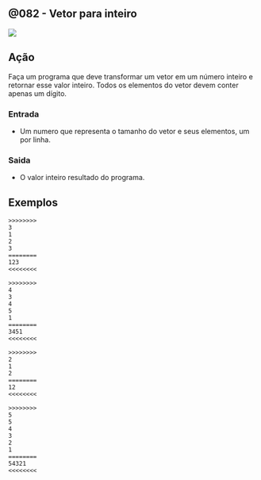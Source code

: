 ## @082 - Vetor para inteiro


![](https://raw.githubusercontent.com/qxcodefup/arcade/master/base/082/cover.jpg)

## Ação  

Faça um programa que deve transformar um vetor em um número inteiro e retornar esse valor inteiro. Todos os elementos do vetor devem conter apenas um dígito.

### Entrada

- Um numero que representa o tamanho do vetor e seus elementos, um por linha.  

### Saida

- O valor inteiro resultado do programa.

## Exemplos

```
>>>>>>>>
3
1
2
3
========
123
<<<<<<<<

>>>>>>>>
4
3
4
5
1
========
3451
<<<<<<<<

>>>>>>>>
2
1
2
========
12
<<<<<<<<

>>>>>>>>
5
5
4
3
2
1
========
54321
<<<<<<<<
```

